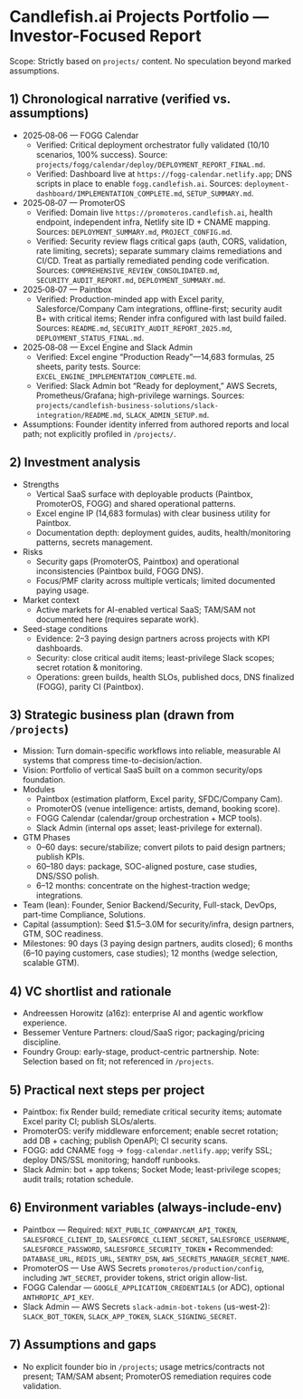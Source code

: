 # Candlefish.ai Projects Portfolio — Investor-Focused Report

Scope: Strictly based on `projects/` content. No speculation beyond marked assumptions.

## 1) Chronological narrative (verified vs. assumptions)

- 2025‑08‑06 — FOGG Calendar
  - Verified: Critical deployment orchestrator fully validated (10/10 scenarios, 100% success). Source: `projects/fogg/calendar/deploy/DEPLOYMENT_REPORT_FINAL.md`.
  - Verified: Dashboard live at `https://fogg-calendar.netlify.app`; DNS scripts in place to enable `fogg.candlefish.ai`. Sources: `deployment-dashboard/IMPLEMENTATION_COMPLETE.md`, `SETUP_SUMMARY.md`.
- 2025‑08‑07 — PromoterOS
  - Verified: Domain live `https://promoteros.candlefish.ai`, health endpoint, independent infra, Netlify site ID + CNAME mapping. Sources: `DEPLOYMENT_SUMMARY.md`, `PROJECT_CONFIG.md`.
  - Verified: Security review flags critical gaps (auth, CORS, validation, rate limiting, secrets); separate summary claims remediations and CI/CD. Treat as partially remediated pending code verification. Sources: `COMPREHENSIVE_REVIEW_CONSOLIDATED.md`, `SECURITY_AUDIT_REPORT.md`, `DEPLOYMENT_SUMMARY.md`.
- 2025‑08‑07 — Paintbox
  - Verified: Production-minded app with Excel parity, Salesforce/Company Cam integrations, offline-first; security audit B+ with critical items; Render infra configured with last build failed. Sources: `README.md`, `SECURITY_AUDIT_REPORT_2025.md`, `DEPLOYMENT_STATUS_FINAL.md`.
- 2025‑08‑08 — Excel Engine and Slack Admin
  - Verified: Excel engine “Production Ready”—14,683 formulas, 25 sheets, parity tests. Source: `EXCEL_ENGINE_IMPLEMENTATION_COMPLETE.md`.
  - Verified: Slack Admin bot “Ready for deployment,” AWS Secrets, Prometheus/Grafana; high-privilege warnings. Sources: `projects/candlefish-business-solutions/slack-integration/README.md`, `SLACK_ADMIN_SETUP.md`.
- Assumptions: Founder identity inferred from authored reports and local path; not explicitly profiled in `/projects/`.

## 2) Investment analysis

- Strengths
  - Vertical SaaS surface with deployable products (Paintbox, PromoterOS, FOGG) and shared operational patterns.
  - Excel engine IP (14,683 formulas) with clear business utility for Paintbox.
  - Documentation depth: deployment guides, audits, health/monitoring patterns, secrets management.
- Risks
  - Security gaps (PromoterOS, Paintbox) and operational inconsistencies (Paintbox build, FOGG DNS).
  - Focus/PMF clarity across multiple verticals; limited documented paying usage.
- Market context
  - Active markets for AI-enabled vertical SaaS; TAM/SAM not documented here (requires separate work).
- Seed-stage conditions
  - Evidence: 2–3 paying design partners across projects with KPI dashboards.
  - Security: close critical audit items; least-privilege Slack scopes; secret rotation & monitoring.
  - Operations: green builds, health SLOs, published docs, DNS finalized (FOGG), parity CI (Paintbox).

## 3) Strategic business plan (drawn from `/projects`)

- Mission: Turn domain-specific workflows into reliable, measurable AI systems that compress time-to-decision/action.
- Vision: Portfolio of vertical SaaS built on a common security/ops foundation.
- Modules
  - Paintbox (estimation platform, Excel parity, SFDC/Company Cam).
  - PromoterOS (venue intelligence: artists, demand, booking score).
  - FOGG Calendar (calendar/group orchestration + MCP tools).
  - Slack Admin (internal ops asset; least-privilege for external).
- GTM Phases
  - 0–60 days: secure/stabilize; convert pilots to paid design partners; publish KPIs.
  - 60–180 days: package, SOC-aligned posture, case studies, DNS/SSO polish.
  - 6–12 months: concentrate on the highest-traction wedge; integrations.
- Team (lean): Founder, Senior Backend/Security, Full-stack, DevOps, part-time Compliance, Solutions.
- Capital (assumption): Seed $1.5–3.0M for security/infra, design partners, GTM, SOC readiness.
- Milestones: 90 days (3 paying design partners, audits closed); 6 months (6–10 paying customers, case studies); 12 months (wedge selection, scalable GTM).

## 4) VC shortlist and rationale

- Andreessen Horowitz (a16z): enterprise AI and agentic workflow experience.
- Bessemer Venture Partners: cloud/SaaS rigor; packaging/pricing discipline.
- Foundry Group: early-stage, product-centric partnership.
Note: Selection based on fit; not referenced in `/projects`.

## 5) Practical next steps per project

- Paintbox: fix Render build; remediate critical security items; automate Excel parity CI; publish SLOs/alerts.
- PromoterOS: verify middleware enforcement; enable secret rotation; add DB + caching; publish OpenAPI; CI security scans.
- FOGG: add CNAME `fogg` → `fogg-calendar.netlify.app`; verify SSL; deploy DNS/SSL monitoring; handoff runbooks.
- Slack Admin: bot + app tokens; Socket Mode; least-privilege scopes; audit trails; rotation schedule.

## 6) Environment variables (always-include-env)

- Paintbox — Required: `NEXT_PUBLIC_COMPANYCAM_API_TOKEN`, `SALESFORCE_CLIENT_ID`, `SALESFORCE_CLIENT_SECRET`, `SALESFORCE_USERNAME`, `SALESFORCE_PASSWORD`, `SALESFORCE_SECURITY_TOKEN` • Recommended: `DATABASE_URL`, `REDIS_URL`, `SENTRY_DSN`, `AWS_SECRETS_MANAGER_SECRET_NAME`.
- PromoterOS — Use AWS Secrets `promoteros/production/config`, including `JWT_SECRET`, provider tokens, strict origin allow-list.
- FOGG Calendar — `GOOGLE_APPLICATION_CREDENTIALS` (or ADC), optional `ANTHROPIC_API_KEY`.
- Slack Admin — AWS Secrets `slack-admin-bot-tokens` (us-west-2): `SLACK_BOT_TOKEN`, `SLACK_APP_TOKEN`, `SLACK_SIGNING_SECRET`.

## 7) Assumptions and gaps

- No explicit founder bio in `/projects`; usage metrics/contracts not present; TAM/SAM absent; PromoterOS remediation requires code validation.
